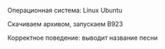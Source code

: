 Операционная система: Linux Ubuntu


Скачиваем архивом, запускаем B923


Корректное поведение: выводит название песни
